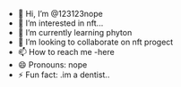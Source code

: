 - 👋 Hi, I’m @123123nope
- 👀 I’m interested in nft...
- 🌱 I’m currently learning phyton
- 💞️ I’m looking to collaborate on nft progect
- 📫 How to reach me -here
- 😄 Pronouns: nope
- ⚡ Fun fact: .im a dentist..

<!---
123123nope/123123nope is a ✨ special ✨ repository because its `README.md` (this file) appears on your GitHub profile.
You can click the Preview link to take a look at your changes.
--->
